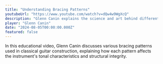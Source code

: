 ```yaml
---
title: "Understanding Bracing Patterns"
youtubeUrl: "https://www.youtube.com/watch?v=dQw4w9WgXcQ"
description: "Glenn Canin explains the science and art behind different bracing patterns and their effect on guitar tone and projection."
player: "Glenn Canin"
date: "2024-08-05T00:00:00.000Z"
featured: false
---
```


In this educational video, Glenn Canin discusses various bracing patterns used in classical guitar construction, explaining how each pattern affects the instrument's tonal characteristics and structural integrity.